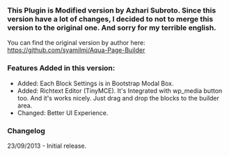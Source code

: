 ### This Plugin is Modified version by Azhari Subroto. Since this version have a lot of changes, I decided to not to merge this version to the original one. And sorry for my terrible english.

You can find the original version by author here:
https://github.com/syamilmj/Aqua-Page-Builder

### Features Added in this version:
* Added: Each Block Settings is in Bootstrap Modal Box.
* Added: Richtext Editor (TinyMCE). It's Integrated with wp_media button too. And it's works nicely. Just drag and drop the blocks to the builder area. 
* Changed: Better UI Experience.



### Changelog

23/09/2013 - Initial release.